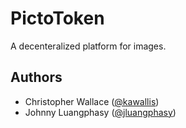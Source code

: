 # PictoToken

A decenteralized platform for images.

## Authors

- Christopher Wallace ([@kawallis](https://github.com/kawallis))
- Johnny Luangphasy ([@jluangphasy](https://github.com/jluangphasy))
